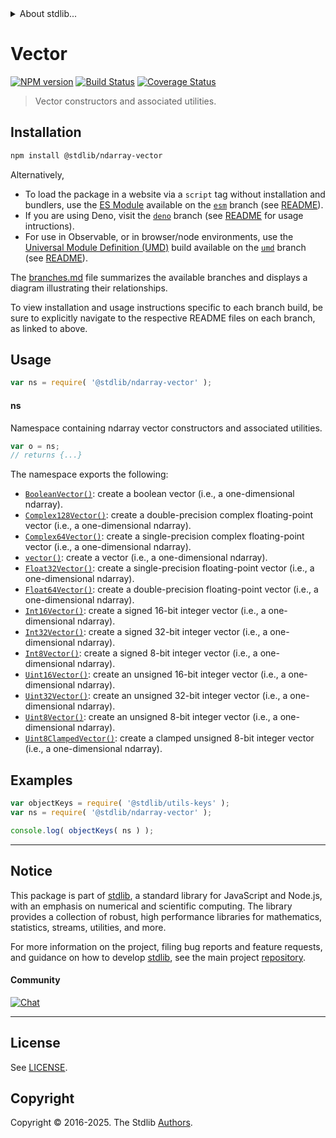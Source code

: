 <!--

@license Apache-2.0

Copyright (c) 2025 The Stdlib Authors.

Licensed under the Apache License, Version 2.0 (the "License");
you may not use this file except in compliance with the License.
You may obtain a copy of the License at

   http://www.apache.org/licenses/LICENSE-2.0

Unless required by applicable law or agreed to in writing, software
distributed under the License is distributed on an "AS IS" BASIS,
WITHOUT WARRANTIES OR CONDITIONS OF ANY KIND, either express or implied.
See the License for the specific language governing permissions and
limitations under the License.

-->


<details>
  <summary>
    About stdlib...
  </summary>
  <p>We believe in a future in which the web is a preferred environment for numerical computation. To help realize this future, we've built stdlib. stdlib is a standard library, with an emphasis on numerical and scientific computation, written in JavaScript (and C) for execution in browsers and in Node.js.</p>
  <p>The library is fully decomposable, being architected in such a way that you can swap out and mix and match APIs and functionality to cater to your exact preferences and use cases.</p>
  <p>When you use stdlib, you can be absolutely certain that you are using the most thorough, rigorous, well-written, studied, documented, tested, measured, and high-quality code out there.</p>
  <p>To join us in bringing numerical computing to the web, get started by checking us out on <a href="https://github.com/stdlib-js/stdlib">GitHub</a>, and please consider <a href="https://opencollective.com/stdlib">financially supporting stdlib</a>. We greatly appreciate your continued support!</p>
</details>

# Vector

[![NPM version][npm-image]][npm-url] [![Build Status][test-image]][test-url] [![Coverage Status][coverage-image]][coverage-url] <!-- [![dependencies][dependencies-image]][dependencies-url] -->

> Vector constructors and associated utilities.

<!-- Section to include introductory text. Make sure to keep an empty line after the intro `section` element and another before the `/section` close. -->

<section class="intro">

</section>

<!-- /.intro -->

<!-- Package usage documentation. -->

<section class="installation">

## Installation

```bash
npm install @stdlib/ndarray-vector
```

Alternatively,

-   To load the package in a website via a `script` tag without installation and bundlers, use the [ES Module][es-module] available on the [`esm`][esm-url] branch (see [README][esm-readme]).
-   If you are using Deno, visit the [`deno`][deno-url] branch (see [README][deno-readme] for usage intructions).
-   For use in Observable, or in browser/node environments, use the [Universal Module Definition (UMD)][umd] build available on the [`umd`][umd-url] branch (see [README][umd-readme]).

The [branches.md][branches-url] file summarizes the available branches and displays a diagram illustrating their relationships.

To view installation and usage instructions specific to each branch build, be sure to explicitly navigate to the respective README files on each branch, as linked to above.

</section>

<section class="usage">

## Usage

```javascript
var ns = require( '@stdlib/ndarray-vector' );
```

#### ns

Namespace containing ndarray vector constructors and associated utilities.

```javascript
var o = ns;
// returns {...}
```

The namespace exports the following:

<!-- <toc pattern="*"> -->

<div class="namespace-toc">

-   <span class="signature">[`BooleanVector()`][@stdlib/ndarray/vector/bool]</span><span class="delimiter">: </span><span class="description">create a boolean vector (i.e., a one-dimensional ndarray).</span>
-   <span class="signature">[`Complex128Vector()`][@stdlib/ndarray/vector/complex128]</span><span class="delimiter">: </span><span class="description">create a double-precision complex floating-point vector (i.e., a one-dimensional ndarray).</span>
-   <span class="signature">[`Complex64Vector()`][@stdlib/ndarray/vector/complex64]</span><span class="delimiter">: </span><span class="description">create a single-precision complex floating-point vector (i.e., a one-dimensional ndarray).</span>
-   <span class="signature">[`vector()`][@stdlib/ndarray/vector/ctor]</span><span class="delimiter">: </span><span class="description">create a vector (i.e., a one-dimensional ndarray).</span>
-   <span class="signature">[`Float32Vector()`][@stdlib/ndarray/vector/float32]</span><span class="delimiter">: </span><span class="description">create a single-precision floating-point vector (i.e., a one-dimensional ndarray).</span>
-   <span class="signature">[`Float64Vector()`][@stdlib/ndarray/vector/float64]</span><span class="delimiter">: </span><span class="description">create a double-precision floating-point vector (i.e., a one-dimensional ndarray).</span>
-   <span class="signature">[`Int16Vector()`][@stdlib/ndarray/vector/int16]</span><span class="delimiter">: </span><span class="description">create a signed 16-bit integer vector (i.e., a one-dimensional ndarray).</span>
-   <span class="signature">[`Int32Vector()`][@stdlib/ndarray/vector/int32]</span><span class="delimiter">: </span><span class="description">create a signed 32-bit integer vector (i.e., a one-dimensional ndarray).</span>
-   <span class="signature">[`Int8Vector()`][@stdlib/ndarray/vector/int8]</span><span class="delimiter">: </span><span class="description">create a signed 8-bit integer vector (i.e., a one-dimensional ndarray).</span>
-   <span class="signature">[`Uint16Vector()`][@stdlib/ndarray/vector/uint16]</span><span class="delimiter">: </span><span class="description">create an unsigned 16-bit integer vector (i.e., a one-dimensional ndarray).</span>
-   <span class="signature">[`Uint32Vector()`][@stdlib/ndarray/vector/uint32]</span><span class="delimiter">: </span><span class="description">create an unsigned 32-bit integer vector (i.e., a one-dimensional ndarray).</span>
-   <span class="signature">[`Uint8Vector()`][@stdlib/ndarray/vector/uint8]</span><span class="delimiter">: </span><span class="description">create an unsigned 8-bit integer vector (i.e., a one-dimensional ndarray).</span>
-   <span class="signature">[`Uint8ClampedVector()`][@stdlib/ndarray/vector/uint8c]</span><span class="delimiter">: </span><span class="description">create a clamped unsigned 8-bit integer vector (i.e., a one-dimensional ndarray).</span>

</div>

<!-- </toc> -->

</section>

<!-- /.usage -->

<!-- Package usage notes. Make sure to keep an empty line after the `section` element and another before the `/section` close. -->

<section class="notes">

</section>

<!-- /.notes -->

<!-- Package usage examples. -->

<section class="examples">

## Examples

<!-- TODO: better examples -->

<!-- eslint no-undef: "error" -->

```javascript
var objectKeys = require( '@stdlib/utils-keys' );
var ns = require( '@stdlib/ndarray-vector' );

console.log( objectKeys( ns ) );
```

</section>

<!-- /.examples -->

<!-- Section for related `stdlib` packages. Do not manually edit this section, as it is automatically populated. -->

<section class="related">

</section>

<!-- /.related -->

<!-- Section for all links. Make sure to keep an empty line after the `section` element and another before the `/section` close. -->


<section class="main-repo" >

* * *

## Notice

This package is part of [stdlib][stdlib], a standard library for JavaScript and Node.js, with an emphasis on numerical and scientific computing. The library provides a collection of robust, high performance libraries for mathematics, statistics, streams, utilities, and more.

For more information on the project, filing bug reports and feature requests, and guidance on how to develop [stdlib][stdlib], see the main project [repository][stdlib].

#### Community

[![Chat][chat-image]][chat-url]

---

## License

See [LICENSE][stdlib-license].


## Copyright

Copyright &copy; 2016-2025. The Stdlib [Authors][stdlib-authors].

</section>

<!-- /.stdlib -->

<!-- Section for all links. Make sure to keep an empty line after the `section` element and another before the `/section` close. -->

<section class="links">

[npm-image]: http://img.shields.io/npm/v/@stdlib/ndarray-vector.svg
[npm-url]: https://npmjs.org/package/@stdlib/ndarray-vector

[test-image]: https://github.com/stdlib-js/ndarray-vector/actions/workflows/test.yml/badge.svg?branch=main
[test-url]: https://github.com/stdlib-js/ndarray-vector/actions/workflows/test.yml?query=branch:main

[coverage-image]: https://img.shields.io/codecov/c/github/stdlib-js/ndarray-vector/main.svg
[coverage-url]: https://codecov.io/github/stdlib-js/ndarray-vector?branch=main

<!--

[dependencies-image]: https://img.shields.io/david/stdlib-js/ndarray-vector.svg
[dependencies-url]: https://david-dm.org/stdlib-js/ndarray-vector/main

-->

[chat-image]: https://img.shields.io/gitter/room/stdlib-js/stdlib.svg
[chat-url]: https://app.gitter.im/#/room/#stdlib-js_stdlib:gitter.im

[stdlib]: https://github.com/stdlib-js/stdlib

[stdlib-authors]: https://github.com/stdlib-js/stdlib/graphs/contributors

[umd]: https://github.com/umdjs/umd
[es-module]: https://developer.mozilla.org/en-US/docs/Web/JavaScript/Guide/Modules

[deno-url]: https://github.com/stdlib-js/ndarray-vector/tree/deno
[deno-readme]: https://github.com/stdlib-js/ndarray-vector/blob/deno/README.md
[umd-url]: https://github.com/stdlib-js/ndarray-vector/tree/umd
[umd-readme]: https://github.com/stdlib-js/ndarray-vector/blob/umd/README.md
[esm-url]: https://github.com/stdlib-js/ndarray-vector/tree/esm
[esm-readme]: https://github.com/stdlib-js/ndarray-vector/blob/esm/README.md
[branches-url]: https://github.com/stdlib-js/ndarray-vector/blob/main/branches.md

[stdlib-license]: https://raw.githubusercontent.com/stdlib-js/ndarray-vector/main/LICENSE

<!-- <toc-links> -->

[@stdlib/ndarray/vector/bool]: https://github.com/stdlib-js/ndarray-vector-bool

[@stdlib/ndarray/vector/complex128]: https://github.com/stdlib-js/ndarray-vector-complex128

[@stdlib/ndarray/vector/complex64]: https://github.com/stdlib-js/ndarray-vector-complex64

[@stdlib/ndarray/vector/ctor]: https://github.com/stdlib-js/ndarray-vector-ctor

[@stdlib/ndarray/vector/float32]: https://github.com/stdlib-js/ndarray-vector-float32

[@stdlib/ndarray/vector/float64]: https://github.com/stdlib-js/ndarray-vector-float64

[@stdlib/ndarray/vector/int16]: https://github.com/stdlib-js/ndarray-vector-int16

[@stdlib/ndarray/vector/int32]: https://github.com/stdlib-js/ndarray-vector-int32

[@stdlib/ndarray/vector/int8]: https://github.com/stdlib-js/ndarray-vector-int8

[@stdlib/ndarray/vector/uint16]: https://github.com/stdlib-js/ndarray-vector-uint16

[@stdlib/ndarray/vector/uint32]: https://github.com/stdlib-js/ndarray-vector-uint32

[@stdlib/ndarray/vector/uint8]: https://github.com/stdlib-js/ndarray-vector-uint8

[@stdlib/ndarray/vector/uint8c]: https://github.com/stdlib-js/ndarray-vector-uint8c

<!-- </toc-links> -->

</section>

<!-- /.links -->
